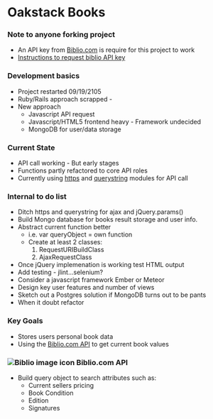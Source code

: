 # Oakstack Books
### Note to anyone forking project
  * An API key from [Biblio.com](www.biblio.com) is require for this project to work
  * [Instructions to request biblio API key](http://www.biblio.com/blog/2013/01/biblio-inventory-api-documentation/)


### Development basics
* Project restarted 09/19/2105
* Ruby/Rails approach scrapped -
* New approach
  * Javascript API request
  * Javascript/HTML5 frontend heavy - Framework undecided
  * MongoDB for user/data storage

### Current State
  * API call working - But early stages
  * Functions partly refactored to core API roles
  * Currently using [https](https://nodejs.org/api/all.html#all_https) and [querystring](https://www.npmjs.com/package/querystring) modules for API call

### Internal to do list
  * Ditch https and querystring for ajax and jQuery.params()
  * Build Mongo database for books result storage and user info.
  * Abstract current function better
    * i.e. var queryObject = own function
    * Create at least 2 classes:
      1. RequestURIBuildClass
      2. AjaxRequestClass
  * Once jQuery implemenation is working test HTML output
  * Add testing - jlint...selenium?
  * Consider a javascript framework Ember or Meteor
  * Design key user features and number of views
  * Sketch out a Postgres solution if MongoDB turns out to be pants
  * When it doubt refactor


### Key Goals
* Stores users personal book data
* Using the [Biblio.com API](http://www.biblio.com/blog/2013/01/biblio-inventory-api-documentation/) to get current book values

### ![Biblio image icon](https://d3525k1ryd2155.cloudfront.net/i/en/n/b_icon_30x30.png) Biblio.com API
- Build query object to search attributes such as:
  * Current sellers pricing
  * Book Condition
  * Edition
  * Signatures
